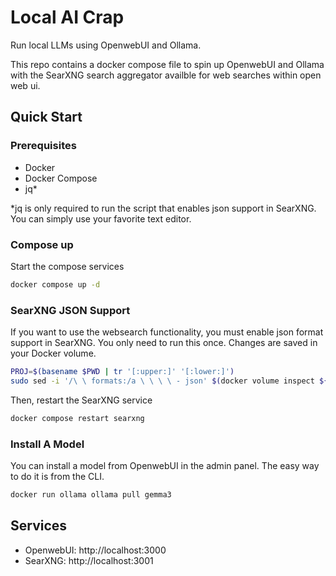 # Local AI Crap

Run local LLMs using OpenwebUI and Ollama.

This repo contains a docker compose file to spin up OpenwebUI and Ollama with the SearXNG search
aggregator availble for web searches within open web ui.

## Quick Start

### Prerequisites

- Docker
- Docker Compose
- jq*

*jq is only required to run the script that enables json support in SearXNG. You can simply use your
favorite text editor.

### Compose up

Start the compose services

```bash
docker compose up -d
```

### SearXNG JSON Support

If you want to use the websearch functionality, you must enable json format support in SearXNG. You
only need to run this once. Changes are saved in your Docker volume.

```bash
PROJ=$(basename $PWD | tr '[:upper:]' '[:lower:]')
sudo sed -i '/\ \ formats:/a \ \ \ \ - json' $(docker volume inspect ${PROJ}_searxng | jq '.[].Mountpoint' | cut -d'"' -f2)/settings.yml
```

Then, restart the SearXNG service

```bash
docker compose restart searxng
```

### Install A Model

You can install a model from OpenwebUI in the admin panel. The easy way to do it is from the CLI.

```bash
docker run ollama ollama pull gemma3
```

## Services

- OpenwebUI: http://localhost:3000
- SearXNG: http://localhost:3001
